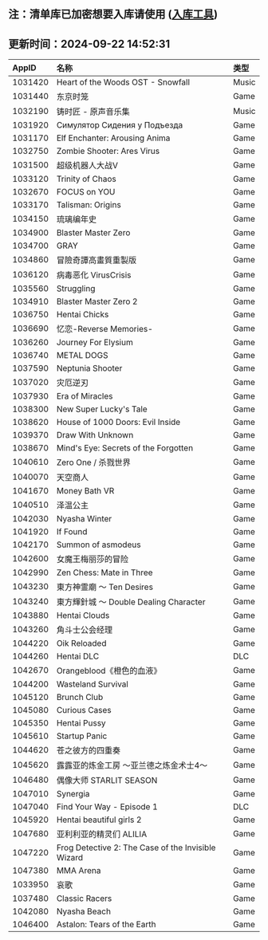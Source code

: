 ## 注：清单库已加密想要入库请使用 ([入库工具](https://github.com/BlankTMing/ManifestAutoUpdate/releases))

## 更新时间：2024-09-22 14:52:31
| AppID | 名称 | 类型  |
| :-------------------- | :----------------------------- | :----------- |
| 1031420 | Heart of the Woods OST - Snowfall| Music |
| 1031440 | 东京时笼| Game |
| 1032190 | 铸时匠 - 原声音乐集| Music |
| 1031920 | Симулятор Сидения у Подъезда| Game |
| 1031170 | Elf Enchanter: Arousing Anima| Game |
| 1032750 | Zombie Shooter: Ares Virus| Game |
| 1031500 | 超级机器人大战V| Game |
| 1033120 | Trinity of Chaos| Game |
| 1032670 | FOCUS on YOU| Game |
| 1033170 | Talisman: Origins| Game |
| 1034150 | 琉璃编年史| Game |
| 1034900 | Blaster Master Zero| Game |
| 1034700 | GRAY| Game |
| 1034860 | 冒險奇譚高畫質重製版| Game |
| 1036120 | 病毒恶化 VirusCrisis| Game |
| 1035560 | Struggling| Game |
| 1034910 | Blaster Master Zero 2| Game |
| 1036750 | Hentai Chicks| Game |
| 1036690 | 忆恋-Reverse Memories-| Game |
| 1036260 | Journey For Elysium| Game |
| 1036740 | METAL DOGS| Game |
| 1037590 | Neptunia Shooter| Game |
| 1037020 | 灾厄逆刃| Game |
| 1037930 | Era of Miracles| Game |
| 1038300 | New Super Lucky's Tale| Game |
| 1038620 | House of 1000 Doors: Evil Inside| Game |
| 1039370 | Draw With Unknown| Game |
| 1038670 | Mind's Eye: Secrets of the Forgotten| Game |
| 1040610 | Zero One / 杀戮世界| Game |
| 1040070 | 天空商人| Game |
| 1041670 | Money Bath VR| Game |
| 1040510 | 泽温公主| Game |
| 1042030 | Nyasha Winter| Game |
| 1041920 | If Found| Game |
| 1042170 | Summon of asmodeus| Game |
| 1042600 | 女魔王梅丽莎的冒险| Game |
| 1042990 | Zen Chess: Mate in Three| Game |
| 1043230 | 東方神霊廟 〜 Ten Desires| Game |
| 1043240 | 東方輝針城 〜 Double Dealing Character| Game |
| 1043880 | Hentai Clouds| Game |
| 1043260 | 角斗士公会经理| Game |
| 1044220 | Oik Reloaded| Game |
| 1044260 | Hentai DLC| DLC |
| 1042670 | Orangeblood《橙色的血液》| Game |
| 1044200 | Wasteland Survival| Game |
| 1045120 | Brunch Club| Game |
| 1045080 | Curious Cases| Game |
| 1045350 | Hentai Pussy| Game |
| 1045610 | Startup Panic| Game |
| 1044620 | 苍之彼方的四重奏| Game |
| 1045620 | 露露亚的炼金工房 ～亚兰德之炼金术士4～| Game |
| 1046480 | 偶像大师 STARLIT SEASON| Game |
| 1047010 | Synergia| Game |
| 1047040 | Find Your Way - Episode 1| DLC |
| 1045920 | Hentai beautiful girls 2| Game |
| 1047680 | 亚利利亚的精灵们 ALILIA| Game |
| 1047220 | Frog Detective 2: The Case of the Invisible Wizard| Game |
| 1047380 | MMA Arena| Game |
| 1033950 | 哀歌| Game |
| 1037480 | Classic Racers| Game |
| 1042080 | Nyasha Beach| Game |
| 1046400 | Astalon: Tears of the Earth| Game |
